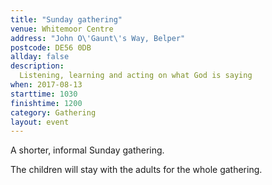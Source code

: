 ```yaml
---
title: "Sunday gathering"
venue: Whitemoor Centre
address: "John O\'Gaunt\'s Way, Belper"
postcode: DE56 0DB
allday: false
description: 
  Listening, learning and acting on what God is saying
when: 2017-08-13
starttime: 1030
finishtime: 1200
category: Gathering
layout: event
---
```

A shorter, informal Sunday gathering.

The children will stay with the adults for the whole gathering.